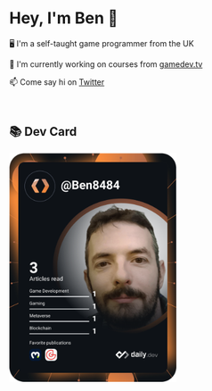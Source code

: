 <h1>Hey, I'm Ben 👋</h1>
<p>🖥 I'm a self-taught game programmer from the UK</p>
<p>🌱 I'm currently working on courses from <a href="https://www.gamedev.tv">gamedev.tv</a></p>
<p>📫 Come say hi on <a href="https://twitter.com/game_dev_ben" target="blank">Twitter</a></p>
<br>

<h2>📚 Dev Card</h2>
<a href="https://app.daily.dev/DailyDevTips"><img src="https://github.com/Ben8484/Ben8484/blob/main/devcard.svg" width="300" alt="Benjamin Hardy's Dev Card"/></a>


